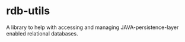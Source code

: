 # rdb-utils

A library to help with accessing and managing JAVA-persistence-layer enabled relational databases.

